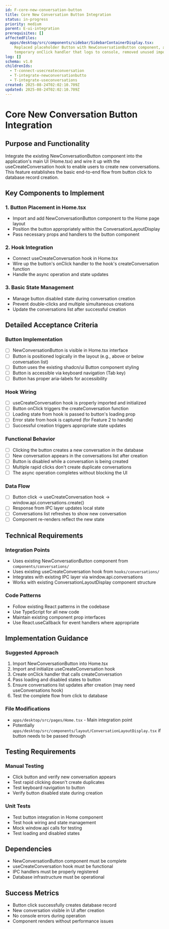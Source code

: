 ```yaml
---
id: F-core-new-conversation-button
title: Core New Conversation Button Integration
status: in-progress
priority: medium
parent: E-ui-integration
prerequisites: []
affectedFiles:
  apps/desktop/src/components/sidebar/SidebarContainerDisplay.tsx:
    Replaced placeholder Button with NewConversationButton component, added
    temporary onClick handler that logs to console, removed unused imports
log: []
schema: v1.0
childrenIds:
  - T-connect-usecreateconversation
  - T-integrate-newconversationbutto
  - T-integrate-useconversations
created: 2025-08-24T02:02:10.709Z
updated: 2025-08-24T02:02:10.709Z
---
```


# Core New Conversation Button Integration

## Purpose and Functionality

Integrate the existing NewConversationButton component into the application's main UI (Home.tsx) and wire it up with the useCreateConversation hook to enable users to create new conversations. This feature establishes the basic end-to-end flow from button click to database record creation.

## Key Components to Implement

### 1. Button Placement in Home.tsx

- Import and add NewConversationButton component to the Home page layout
- Position the button appropriately within the ConversationLayoutDisplay
- Pass necessary props and handlers to the button component

### 2. Hook Integration

- Connect useCreateConversation hook in Home.tsx
- Wire up the button's onClick handler to the hook's createConversation function
- Handle the async operation and state updates

### 3. Basic State Management

- Manage button disabled state during conversation creation
- Prevent double-clicks and multiple simultaneous creations
- Update the conversations list after successful creation

## Detailed Acceptance Criteria

### Button Implementation

- [ ] NewConversationButton is visible in Home.tsx interface
- [ ] Button is positioned logically in the layout (e.g., above or below conversation list)
- [ ] Button uses the existing shadcn/ui Button component styling
- [ ] Button is accessible via keyboard navigation (Tab key)
- [ ] Button has proper aria-labels for accessibility

### Hook Wiring

- [ ] useCreateConversation hook is properly imported and initialized
- [ ] Button onClick triggers the createConversation function
- [ ] Loading state from hook is passed to button's loading prop
- [ ] Error state from hook is captured (for Feature 2 to handle)
- [ ] Successful creation triggers appropriate state updates

### Functional Behavior

- [ ] Clicking the button creates a new conversation in the database
- [ ] New conversation appears in the conversations list after creation
- [ ] Button is disabled while a conversation is being created
- [ ] Multiple rapid clicks don't create duplicate conversations
- [ ] The async operation completes without blocking the UI

### Data Flow

- [ ] Button click → useCreateConversation hook → window.api.conversations.create()
- [ ] Response from IPC layer updates local state
- [ ] Conversations list refreshes to show new conversation
- [ ] Component re-renders reflect the new state

## Technical Requirements

### Integration Points

- Uses existing NewConversationButton component from `components/conversations/`
- Uses existing useCreateConversation hook from `hooks/conversations/`
- Integrates with existing IPC layer via window.api.conversations
- Works with existing ConversationLayoutDisplay component structure

### Code Patterns

- Follow existing React patterns in the codebase
- Use TypeScript for all new code
- Maintain existing component prop interfaces
- Use React.useCallback for event handlers where appropriate

## Implementation Guidance

### Suggested Approach

1. Import NewConversationButton into Home.tsx
2. Import and initialize useCreateConversation hook
3. Create onClick handler that calls createConversation
4. Pass loading and disabled states to button
5. Ensure conversations list updates after creation (may need useConversations hook)
6. Test the complete flow from click to database

### File Modifications

- `apps/desktop/src/pages/Home.tsx` - Main integration point
- Potentially `apps/desktop/src/components/layout/ConversationLayoutDisplay.tsx` if button needs to be passed through

## Testing Requirements

### Manual Testing

- Click button and verify new conversation appears
- Test rapid clicking doesn't create duplicates
- Test keyboard navigation to button
- Verify button disabled state during creation

### Unit Tests

- Test button integration in Home component
- Test hook wiring and state management
- Mock window.api calls for testing
- Test loading and disabled states

## Dependencies

- NewConversationButton component must be complete
- useCreateConversation hook must be functional
- IPC handlers must be properly registered
- Database infrastructure must be operational

## Success Metrics

- Button click successfully creates database record
- New conversation visible in UI after creation
- No console errors during operation
- Component renders without performance issues
